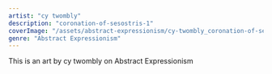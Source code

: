 ```yaml
---
artist: "cy twombly"
description: "coronation-of-sesostris-1"
coverImage: "/assets/abstract-expressionism/cy-twombly_coronation-of-sesostris-1.jpg"
genre: "Abstract Expressionism"
---
```

This is an art by cy twombly on Abstract Expressionism


